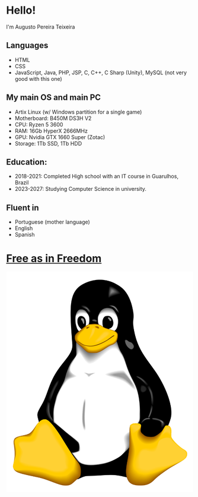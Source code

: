 # Hello!
I'm Augusto Pereira Teixeira

## Languages
- HTML
- CSS
- JavaScript, Java, PHP, JSP, C, C++, C Sharp (Unity), MySQL (not very good with this one)

## My main OS and main PC
- Artix Linux (w/ Windows partition for a single game)
- Motherboard: B450M DS3H V2
- CPU: Ryzen 5 3600
- RAM: 16Gb HyperX 2666MHz
- GPU: Nvidia GTX 1660 Super (Zotac)
- Storage: 1Tb SSD, 1Tb HDD

## Education:
- 2018-2021: Completed High school with an IT course in Guarulhos, Brazil
- 2023-2027: Studying Computer Science in university.

## Fluent in
- Portuguese (mother language)
- English
- Spanish

# [Free as in Freedom](https://www.fsf.org/)
![Linux's mascot, Tux](assets/tux_huge.png)
